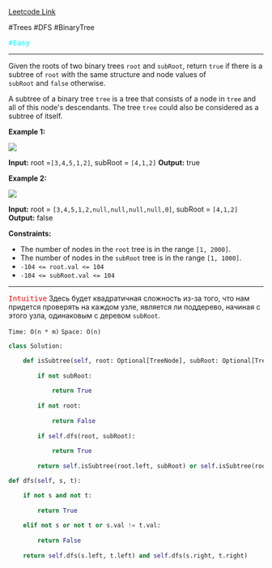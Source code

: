 [Leetcode Link](https://leetcode.com/problems/subtree-of-another-tree/description/)

#Trees #DFS #BinaryTree

<kbd><span style="color:cyan;">#Easy</span> </kbd>

---


Given the roots of two binary trees `root` and `subRoot`, return `true` if there is a subtree of `root` with the same structure and node values of `subRoot` and `false` otherwise.

A subtree of a binary tree `tree` is a tree that consists of a node in `tree` and all of this node's descendants. The tree `tree` could also be considered as a subtree of itself.

**Example 1:**

![](https://assets.leetcode.com/uploads/2021/04/28/subtree1-tree.jpg)

**Input:** root =`[3,4,5,1,2]`, subRoot = `[4,1,2]`
**Output:** true

**Example 2:**

![](https://assets.leetcode.com/uploads/2021/04/28/subtree2-tree.jpg)

**Input:** root = `[3,4,5,1,2,null,null,null,null,0]`, subRoot = `[4,1,2]`
**Output:** false

**Constraints:**

- The number of nodes in the `root` tree is in the range `[1, 2000]`.
- The number of nodes in the `subRoot` tree is in the range `[1, 1000]`.
- `-104 <= root.val <= 104`
- `-104 <= subRoot.val <= 104`
---
<kbd><span style="color:red;">Intuitive</span></kbd>
Здесь будет квадратичная сложность из-за того, что нам придется проверять на каждом узле, является ли поддерево, начиная с этого узла, одинаковым с деревом `subRoot`.


`Time: O(n * m)`
`Space: O(n)`

``` Python
class Solution:

	def isSubtree(self, root: Optional[TreeNode], subRoot: Optional[TreeNode]) -> bool:
		
		if not subRoot:
		
			return True
		
		if not root:
		
			return False
		
		if self.dfs(root, subRoot):
		
			return True
		
		return self.isSubtree(root.left, subRoot) or self.isSubtree(root.right, subRoot)

def dfs(self, s, t):

	if not s and not t:
	
		return True
		
	elif not s or not t or s.val != t.val:
	
		return False
		
	return self.dfs(s.left, t.left) and self.dfs(s.right, t.right)
```